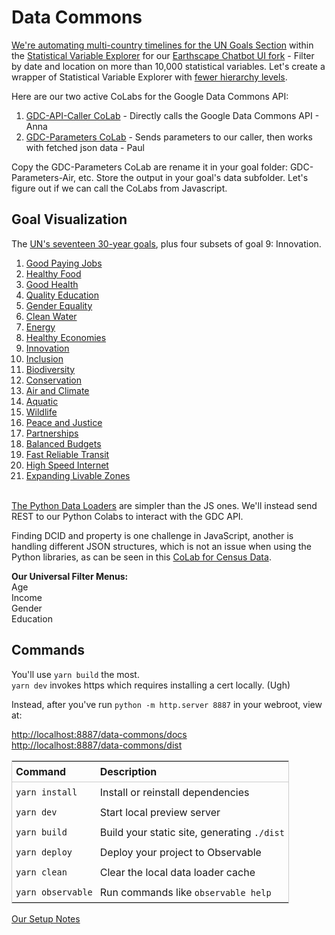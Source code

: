 # Data Commons

[We're automating multi-country timelines for the UN Goals Section](https://datacommons.org/tools/statvar#s=dc%2Fs%2FUnitedNationsUn&d=dc%2Fd%2FUnitedNationsUn_SdgIndicatorsDatabase) within the [Statistical Variable Explorer](https://datacommons.org/tools/statvar) for our [Earthscape Chatbot UI fork](/earthscape/app/) - Filter by date and location on more than 10,000 statistical variables. Let's create a wrapper of Statistical Variable Explorer with [fewer hierarchy levels](https://datacommons.org/tools/statvar#s=dc%2Fs%2FUnitedNationsUn&d=dc%2Fd%2FUnitedNationsUn_SdgIndicatorsDatabase&sv=sdg%2FSI_POV_EMP1.AGE--Y15T24).

Here are our two active CoLabs for the Google Data Commons API:
1. [GDC-API-Caller CoLab](https://colab.research.google.com/drive/1phXc8z9IwmG9w83JTU4pXRv6XAV9a8BB?usp=sharing) - Directly calls the Google Data Commons API - Anna
2. [GDC-Parameters CoLab](https://colab.research.google.com/drive/1mZC2Pn4oKau9Sz1Q16_qnOK7Tai09uEo?usp=sharing) - Sends parameters to our caller, then works with fetched json data - Paul  

Copy the GDC-Parameters CoLab are rename it in your goal folder: GDC-Parameters-Air, etc.
Store the output in your goal's data subfolder. Let's figure out if we can call the CoLabs from Javascript.

## Goal Visualization

The [UN's seventeen 30-year goals](/data-pipeline/international/), plus four subsets of goal 9: Innovation.

1. [Good Paying Jobs](jobs)
2. [Healthy Food](food)
3. [Good Health](health)
4. [Quality Education](education)
5. [Gender Equality](women)
6. [Clean Water](water)
7. [Energy](energy)
8. [Healthy Economies](economy)
9. [Innovation](innovation)
10. [Inclusion](inclusion)
11. [Biodiversity](biodiversity)
12. [Conservation](conservation)
13. [Air and Climate](air)
14. [Aquatic](aquatic)
15. [Wildlife](wildlife)
16. [Peace and Justice](peace)
17. [Partnerships](partners)
18. [Balanced Budgets](balanced)
19. [Fast Reliable Transit](transit)
20. [High Speed Internet](internet)
21. [Expanding Livable Zones](space)
<br><br>

[The Python Data Loaders](https://docs.datacommons.org/tutorials/) are simpler than the JS ones. We'll instead send REST to our Python Colabs to interact with the GDC API.

Finding DCID and property is one challenge in JavaScript, another is handling different JSON structures, which is not an issue when using the Python libraries, as can be seen in this [CoLab&nbsp;for&nbsp;Census&nbsp;Data](https://colab.research.google.com/github/datacommonsorg/api-python/blob/master/notebooks/analyzing_census_data.ipynb).

**Our Universal Filter Menus:**  
Age  
Income  
Gender  
Education  
<!--
The gender filter options could be:
- Male and Female (two lines)
- Female Only
- Male Only
- Combined (one line)
-->
<style>
table {
    display: block;
    width: 100%;
    width: max-content;
    max-width: 100%;
    overflow: auto;
    border: 1px solid #ccc;
}
table th {
	text-align: left;
	font-size: 16px;
	padding: 6px;
	border-bottom: 1px solid #ccc;
}
table td {
	padding: 6px;
}
</style>

## Commands

You'll use `yarn build` the most.  
`yarn dev` invokes https which requires installing a cert locally. (Ugh)

Instead, after you've run `python -m http.server 8887` in your webroot, view at:

[http://localhost:8887/data-commons/docs](http://localhost:8887/data-commons/docs/)  
[http://localhost:8887/data-commons/dist](http://localhost:8887/data-commons/dist/)


| Command           | Description                                              |
| ----------------- | -------------------------------------------------------- |
| `yarn install`    | Install or reinstall dependencies                        |
| `yarn dev`        | Start local preview server                             |
| `yarn build`      | Build your static site, generating `./dist`              |
| `yarn deploy`     | Deploy your project to Observable                        |
| `yarn clean`      | Clear the local data loader cache                        |
| `yarn observable` | Run commands like `observable help`                      |


[Our Setup Notes](../)

